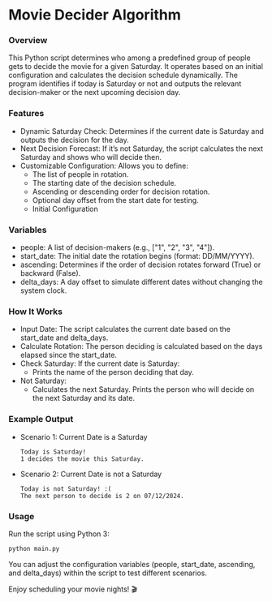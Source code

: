 # Movie Decider Algorithm
### Overview
This Python script determines who among a predefined group of people gets to decide the movie for a given Saturday. It
operates based on an initial configuration and calculates the decision schedule dynamically. The program identifies if
today is Saturday or not and outputs the relevant decision-maker or the next upcoming decision day.

### Features
- Dynamic Saturday Check: Determines if the current date is Saturday and outputs the decision for the day.
- Next Decision Forecast: If it’s not Saturday, the script calculates the next Saturday and shows who will decide then.
- Customizable Configuration: Allows you to define:
  - The list of people in rotation.
  - The starting date of the decision schedule.
  - Ascending or descending order for decision rotation.
  - Optional day offset from the start date for testing.
  - Initial Configuration
### Variables
- people: A list of decision-makers (e.g., ["1", "2", "3", "4"]).
- start_date: The initial date the rotation begins (format: DD/MM/YYYY).
- ascending: Determines if the order of decision rotates forward (True) or backward (False).
- delta_days: A day offset to simulate different dates without changing the system clock.
### How It Works
- Input Date: The script calculates the current date based on the start_date and delta_days.
- Calculate Rotation: The person deciding is calculated based on the days elapsed since the start_date.
- Check Saturday: If the current date is Saturday:
  - Prints the name of the person deciding that day.
- Not Saturday:
  - Calculates the next Saturday.
  Prints the person who will decide on the next Saturday and its date.
### Example Output
- Scenario 1: Current Date is a Saturday
  ```
  Today is Saturday!
  1 decides the movie this Saturday.
  ```
- Scenario 2: Current Date is not a Saturday
  ```
  Today is not Saturday! :(
  The next person to decide is 2 on 07/12/2024.
  ```
### Usage
  Run the script using Python 3:

```bash
python main.py
```

You can adjust the configuration variables (people, start_date, ascending, and delta_days) within the script to test different scenarios.

Enjoy scheduling your movie nights! 🎬